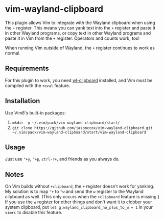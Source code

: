# vim-wayland-clipboard

This plugin allows Vim to integrate with the Wayland clipboard when using the `+` register. This means you can yank text into the `+` register and paste it in other Wayland programs, or copy text in other Wayland programs and paste it in Vim from the `+` register. Operators and counts work, too!

When running Vim outside of Wayland, the `+` register continues to work as normal.

## Requirements

For this plugin to work, you need [wl-clipboard](https://github.com/bugaevc/wl-clipboard) installed, and Vim must be compiled with the `+eval` feature.

## Installation

Use Vim8's built-in packages:

1. `mkdir -p ~/.vim/pack/vim-wayland-clipboard/start/`
2. `git clone https://github.com/jasonccox/vim-wayland-clipboard.git ~/.vim/pack/vim-wayland-clipboard/start/vim-wayland-clipboard`

## Usage

Just use `"+y`, `"+p`, `ctrl-r+`, and friends as you always do.

## Notes

On Vim builds without `+clipboard`, the `+` register doesn't work for yanking. My solution is to map `"+` to `"w` and send the `w` register to the Wayland clipboard as well. (This only occurs when the `+clipboard` feature is missing.) If you use the `w` register for other things and don't want it to clobber your system clipboard, put `let g:wayland_clipboard_no_plus_to_w = 1` in your `vimrc` to disable this feature.
